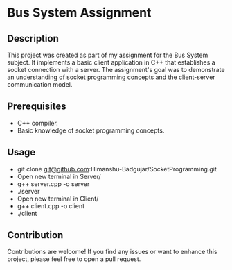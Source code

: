 # Bus System Assignment

## Description

This project was created as part of my assignment for the Bus System subject. It implements a basic client application in C++ that establishes a socket connection with a server. The assignment's goal was to demonstrate an understanding of socket programming concepts and the client-server communication model.

## Prerequisites

- C++ compiler.
- Basic knowledge of socket programming concepts.

## Usage

- git clone git@github.com:Himanshu-Badgujar/SocketProgramming.git
- Open new terminal in Server/
- g++ server.cpp -o server
- ./server
- Open new terminal in Client/
- g++ client.cpp -o client
- ./client

## Contribution

Contributions are welcome! If you find any issues or want to enhance this project, please feel free to open a pull request.
